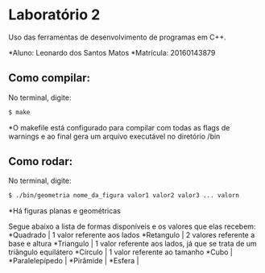 # Laboratório 2
Uso das ferramentas de desenvolvimento de programas em C++.

 *Aluno: Leonardo dos Santos Matos
 *Matrícula: 20160143879
 
## Como compilar:
No terminal, digite: 
```bash
$ make
```
*O makefile está configurado para compilar com todas as flags de warnings e ao final gera um arquivo executável no diretório /bin

## Como rodar:
No terminal, digite:
```bash
$ ./bin/geometria nome_da_figura valor1 valor2 valor3 ... valorn
```
*Há figuras planas e geométricas

Segue abaixo a lista de formas disponíveis e os valores que elas recebem:
*Quadrado         | 1 valor referente aos lados
*Retangulo        | 2 valores referente a base e altura
*Triangulo        | 1 valor referente aos lados, já que se trata de um triângulo equilátero
*Círculo          | 1 valor referente ao tamanho
*Cubo             |
*Paralelepípedo   |
*Pirâmide         |
*Esfera           |

 
